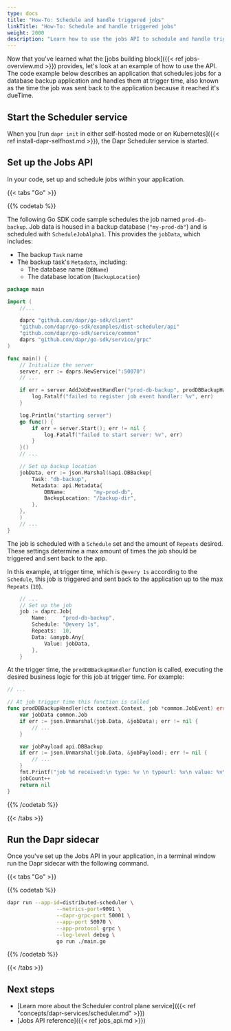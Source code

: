 ```yaml
---
type: docs
title: "How-To: Schedule and handle triggered jobs"
linkTitle: "How-To: Schedule and handle triggered jobs"
weight: 2000
description: "Learn how to use the jobs API to schedule and handle triggered jobs"
---
```


Now that you've learned what the [jobs building block]({{< ref jobs-overview.md >}}) provides, let's look at an example of how to use the API. The code example below describes an application that schedules jobs for a database backup application and handles them at trigger time, also known as the time the job was sent back to the application because it reached it's dueTime.

<!-- 
Include a diagram or image, if possible. 
-->

## Start the Scheduler service

When you [run `dapr init` in either self-hosted mode or on Kubernetes]({{< ref install-dapr-selfhost.md >}}), the Dapr Scheduler service is started.

## Set up the Jobs API

In your code, set up and schedule jobs within your application.

{{< tabs "Go" >}}

{{% codetab %}}

<!--go-->

The following Go SDK code sample schedules the job named `prod-db-backup`. Job data is housed in a backup database (`"my-prod-db"`) and is scheduled with `ScheduleJobAlpha1`. This provides the `jobData`, which includes:
- The backup `Task` name
- The backup task's `Metadata`, including:
  - The database name (`DBName`)
  - The database location (`BackupLocation`)


```go
package main

import (
    //...

	daprc "github.com/dapr/go-sdk/client"
	"github.com/dapr/go-sdk/examples/dist-scheduler/api"
	"github.com/dapr/go-sdk/service/common"
	daprs "github.com/dapr/go-sdk/service/grpc"
)

func main() {
    // Initialize the server
	server, err := daprs.NewService(":50070")
    // ...

	if err = server.AddJobEventHandler("prod-db-backup", prodDBBackupHandler); err != nil {
		log.Fatalf("failed to register job event handler: %v", err)
	}

	log.Println("starting server")
	go func() {
		if err = server.Start(); err != nil {
			log.Fatalf("failed to start server: %v", err)
		}
	}()
    // ...

    // Set up backup location
	jobData, err := json.Marshal(&api.DBBackup{
		Task: "db-backup",
		Metadata: api.Metadata{
			DBName:         "my-prod-db",
			BackupLocation: "/backup-dir",
		},
	},
	)
	// ...
}
```

The job is scheduled with a `Schedule` set and the amount of `Repeats` desired. These settings determine a max amount of times the job should be triggered and sent back to the app. 

In this example, at trigger time, which is `@every 1s` according to the `Schedule`, this job is triggered and sent back to the application up to the max `Repeats` (`10`). 

```go	
    // ...
    // Set up the job
	job := daprc.Job{
		Name:     "prod-db-backup",
		Schedule: "@every 1s",
		Repeats:  10,
		Data: &anypb.Any{
			Value: jobData,
		},
	}
```

At the trigger time, the `prodDBBackupHandler` function is called, executing the desired business logic for this job at trigger time. For example:

```go
// ...

// At job trigger time this function is called
func prodDBBackupHandler(ctx context.Context, job *common.JobEvent) error {
	var jobData common.Job
	if err := json.Unmarshal(job.Data, &jobData); err != nil {
		// ...
	}

	var jobPayload api.DBBackup
	if err := json.Unmarshal(job.Data, &jobPayload); err != nil {
		// ...
	}
	fmt.Printf("job %d received:\n type: %v \n typeurl: %v\n value: %v\n extracted payload: %v\n", jobCount, job.JobType, jobData.TypeURL, jobData.Value, jobPayload)
	jobCount++
	return nil
}
```

{{% /codetab %}}

{{< /tabs >}}

## Run the Dapr sidecar 

Once you've set up the Jobs API in your application, in a terminal window run the Dapr sidecar with the following command. 

{{< tabs "Go" >}}

{{% codetab %}}

```bash
dapr run --app-id=distributed-scheduler \
                --metrics-port=9091 \
                --dapr-grpc-port 50001 \
                --app-port 50070 \
                --app-protocol grpc \
                --log-level debug \
                go run ./main.go
```

{{% /codetab %}}

{{< /tabs >}}


## Next steps

- [Learn more about the Scheduler control plane service]({{< ref "concepts/dapr-services/scheduler.md" >}})
- [Jobs API reference]({{< ref jobs_api.md >}})